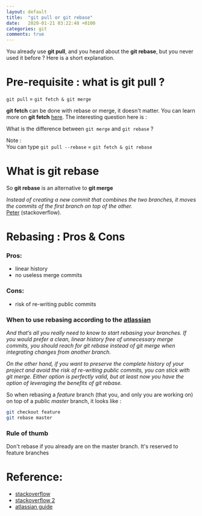 ```yaml
---
layout: default
title:  "git pull or git rebase"
date:   2020-01-21 03:22:48 +0100
categories: git
comments: true
---
```


You already use **git pull**, and you heard about the **git rebase**, but you never used it before ? Here is a short explanation.  


# Pre-requisite : what is **git pull** ?
`git pull`   = `git fetch & git merge`  

**git fetch** can be done with rebase or merge, it doesn't matter. You can learn more on **git fetch** [here](https://git-scm.com/docs/git-fetch). The interesting question here is :  

What is the difference between `git merge` and `git rebase` ?  

Note :  
You can type `git pull --rebase` = `git fetch & git rebase`  


# What is **git rebase**  

So **git rebase** is an alternative to **git merge**

_Instead of creating a new commit that combines the two branches, it moves the commits of the first branch on top of the other._  
[Peter](https://stackoverflow.com/users/2658502/peter) (stackoverflow).




# Rebasing : Pros & Cons  

### Pros:
* linear history  
* no useless merge commits  

### Cons:
* risk of re-writing public commits


### When to use rebasing according to the [atlassian](https://www.atlassian.com/git/tutorials/merging-vs-rebasing)  

_And that’s all you really need to know to start rebasing your branches. If you would prefer a clean, linear history free of unnecessary merge commits, you should reach for git rebase instead of git merge when integrating changes from another branch._

_On the other hand, if you want to preserve the complete history of your project and avoid the risk of re-writing public commits, you can stick with git merge. Either option is perfectly valid, but at least now you have the option of leveraging the benefits of git rebase._   

So when rebasing a _feature_ branch (that you, and only you are working on) on top of a public _master_ branch, it looks like :
```bash
git checkout feature
git rebase master
```  

### Rule of thumb
Don't rebase if you already are on the master branch. It's reserved to feature branches  

# Reference:
* [stackoverflow](https://stackoverflow.com/questions/36148602/git-pull-vs-git-rebase/36148845#36148845)
* [stackoverflow 2](https://stackoverflow.com/questions/804115/when-do-you-use-git-rebase-instead-of-git-merge)
* [atlassian guide](https://www.atlassian.com/git/tutorials/merging-vs-rebasing)
